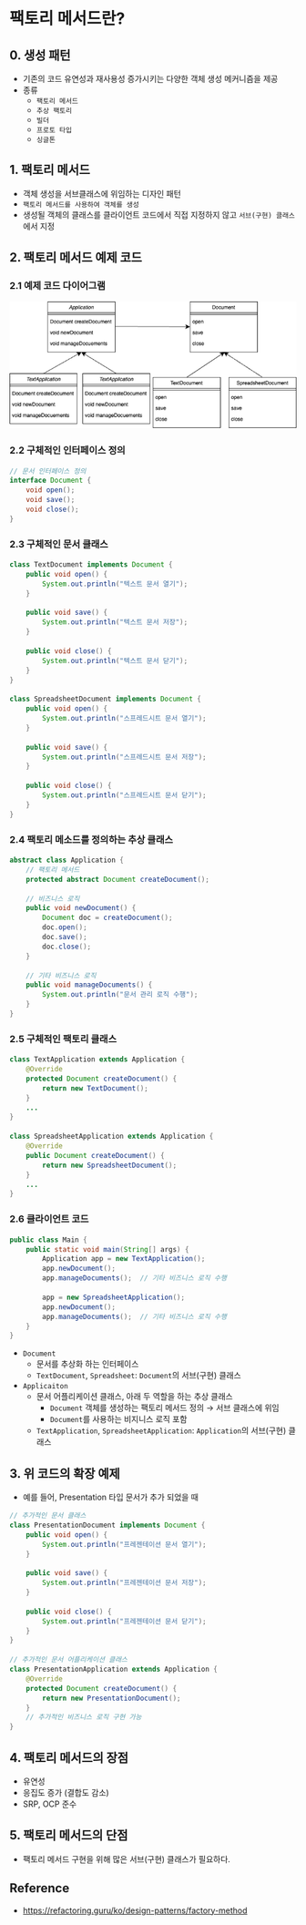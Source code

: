 # 팩토리 메서드란?

## 0. 생성 패턴

- 기존의 코드 유연성과 재사용성 증가시키는 다양한 객체 생성 메커니즘을 제공
- 종류
    - `팩토리 메서드`
    - `추상 팩토리`
    - `빌더`
    - `프로토 타입`
    - `싱글톤`

## 1. 팩토리 메서드

- 객체 생성을 서브클래스에 위임하는 디자인 패턴
- `팩토리 메서드를 사용하여 객체를 생성`
- 생성될 객체의 클래스를 클라이언트 코드에서 직접 지정하지 않고 `서브(구현) 클래스`에서 지정

## 2. 팩토리 메서드 예제 코드

### 2.1 예제 코드 다이어그램

![factory-method-example](../images/factory-method-pattern.png)

### 2.2 구체적인 인터페이스 정의

```java
// 문서 인터페이스 정의
interface Document {
    void open();
    void save();
    void close();
}
```

### 2.3 구체적인 문서 클래스

```java
class TextDocument implements Document {
    public void open() {
        System.out.println("텍스트 문서 열기");
    }

    public void save() {
        System.out.println("텍스트 문서 저장");
    }

    public void close() {
        System.out.println("텍스트 문서 닫기");
    }
}

class SpreadsheetDocument implements Document {
    public void open() {
        System.out.println("스프레드시트 문서 열기");
    }

    public void save() {
        System.out.println("스프레드시트 문서 저장");
    }

    public void close() {
        System.out.println("스프레드시트 문서 닫기");
    }
}
```

### 2.4 팩토리 메소드를 정의하는 추상 클래스

```java
abstract class Application {
    // 팩토리 메서드
    protected abstract Document createDocument();
    
    // 비즈니스 로직
    public void newDocument() {
        Document doc = createDocument();
        doc.open();
        doc.save();
        doc.close();
    }

    // 기타 비즈니스 로직
    public void manageDocuments() {
        System.out.println("문서 관리 로직 수행");
    }
}
```

### 2.5 구체적인 팩토리 클래스

```java
class TextApplication extends Application {
    @Override
    protected Document createDocument() {
        return new TextDocument();
    }
    ...
}

class SpreadsheetApplication extends Application {
    @Override
    public Document createDocument() {
        return new SpreadsheetDocument();
    }
    ...
}
```

### 2.6 클라이언트 코드

```java
public class Main {
    public static void main(String[] args) {
        Application app = new TextApplication();
        app.newDocument();
        app.manageDocuments();  // 기타 비즈니스 로직 수행

        app = new SpreadsheetApplication();
        app.newDocument();
        app.manageDocuments();  // 기타 비즈니스 로직 수행
    }
}
```

- `Document`
    - 문서를 추상화 하는 인터페이스
    - `TextDocument`, `Spreadsheet`: `Document`의 서브(구현) 클래스
- `Applicaiton`
    - 문서 어플리케이션 클래스, 아래 두 역할을 하는 추상 클래스
        - `Document` 객체를 생성하는 팩토리 메서드 정의 → 서브 클래스에 위임
        - `Document`를 사용하는 비지니스 로직 포함
    - `TextApplication`, `SpreadsheetApplication`: `Application`의 서브(구현) 클래스

## 3. 위 코드의 확장 예제

- 예를 들어, Presentation 타입 문서가 추가 되었을 때

```java
// 추가적인 문서 클래스
class PresentationDocument implements Document {
    public void open() {
        System.out.println("프레젠테이션 문서 열기");
    }

    public void save() {
        System.out.println("프레젠테이션 문서 저장");
    }

    public void close() {
        System.out.println("프레젠테이션 문서 닫기");
    }
}

// 추가적인 문서 어플리케이션 클래스
class PresentationApplication extends Application {
    @Override
    protected Document createDocument() {
        return new PresentationDocument();
    }
    // 추가적인 비즈니스 로직 구현 가능
}
```

## 4. 팩토리 메서드의 장점

- 유연성
- 응집도 증가 (결합도 감소)
- SRP, OCP 준수

## 5. 팩토리 메서드의 단점

- 팩토리 메서드 구현을 위해 많은 서브(구현) 클래스가 필요하다.

## Reference

- https://refactoring.guru/ko/design-patterns/factory-method